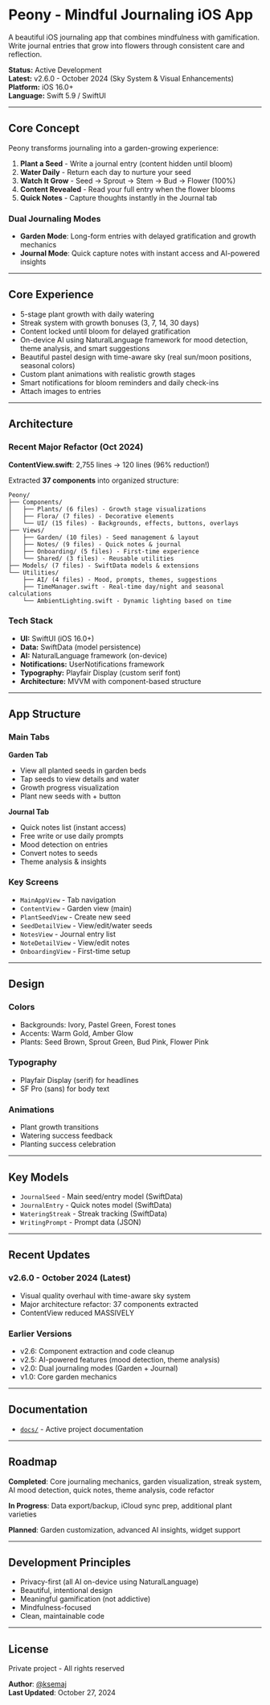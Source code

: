 # Peony - Mindful Journaling iOS App

A beautiful iOS journaling app that combines mindfulness with gamification. Write journal entries that grow into flowers through consistent care and reflection.

**Status:** Active Development  
**Latest:** v2.6.0 - October 2024 (Sky System & Visual Enhancements)  
**Platform:** iOS 16.0+  
**Language:** Swift 5.9 / SwiftUI

---

## Core Concept

Peony transforms journaling into a garden-growing experience:

1. **Plant a Seed** - Write a journal entry (content hidden until bloom)
2. **Water Daily** - Return each day to nurture your seed
3. **Watch It Grow** - Seed → Sprout → Stem → Bud → Flower (100%)
4. **Content Revealed** - Read your full entry when the flower blooms
5. **Quick Notes** - Capture thoughts instantly in the Journal tab

### Dual Journaling Modes

- **Garden Mode**: Long-form entries with delayed gratification and growth mechanics
- **Journal Mode**: Quick capture notes with instant access and AI-powered insights

---

## Core Experience

- 5-stage plant growth with daily watering
- Streak system with growth bonuses (3, 7, 14, 30 days)
- Content locked until bloom for delayed gratification
- On-device AI using NaturalLanguage framework for mood detection, theme analysis, and smart suggestions
- Beautiful pastel design with time-aware sky (real sun/moon positions, seasonal colors)
- Custom plant animations with realistic growth stages
- Smart notifications for bloom reminders and daily check-ins
- Attach images to entries

---

## Architecture

### Recent Major Refactor (Oct 2024)

**ContentView.swift**: 2,755 lines → 120 lines (96% reduction!)

Extracted **37 components** into organized structure:

```
Peony/
├── Components/
│   ├── Plants/ (6 files) - Growth stage visualizations
│   ├── Flora/ (7 files) - Decorative elements  
│   └── UI/ (15 files) - Backgrounds, effects, buttons, overlays
├── Views/
│   ├── Garden/ (10 files) - Seed management & layout
│   ├── Notes/ (9 files) - Quick notes & journal
│   ├── Onboarding/ (5 files) - First-time experience
│   └── Shared/ (3 files) - Reusable utilities
├── Models/ (7 files) - SwiftData models & extensions
└── Utilities/
    ├── AI/ (4 files) - Mood, prompts, themes, suggestions
    ├── TimeManager.swift - Real-time day/night and seasonal calculations
    └── AmbientLighting.swift - Dynamic lighting based on time
```

### Tech Stack

- **UI:** SwiftUI (iOS 16.0+)
- **Data:** SwiftData (model persistence)
- **AI:** NaturalLanguage framework (on-device)
- **Notifications:** UserNotifications framework
- **Typography:** Playfair Display (custom serif font)
- **Architecture:** MVVM with component-based structure

---

## App Structure

### Main Tabs

**Garden Tab**
- View all planted seeds in garden beds
- Tap seeds to view details and water
- Growth progress visualization
- Plant new seeds with + button

**Journal Tab**
- Quick notes list (instant access)
- Free write or use daily prompts
- Mood detection on entries
- Convert notes to seeds
- Theme analysis & insights

### Key Screens

- `MainAppView` - Tab navigation
- `ContentView` - Garden view (main)
- `PlantSeedView` - Create new seed
- `SeedDetailView` - View/edit/water seeds
- `NotesView` - Journal entry list
- `NoteDetailView` - View/edit notes
- `OnboardingView` - First-time setup

---

## Design

### Colors
- Backgrounds: Ivory, Pastel Green, Forest tones
- Accents: Warm Gold, Amber Glow
- Plants: Seed Brown, Sprout Green, Bud Pink, Flower Pink

### Typography
- Playfair Display (serif) for headlines
- SF Pro (sans) for body text

### Animations
- Plant growth transitions
- Watering success feedback
- Planting success celebration

---

## Key Models

- `JournalSeed` - Main seed/entry model (SwiftData)
- `JournalEntry` - Quick notes model (SwiftData)
- `WateringStreak` - Streak tracking (SwiftData)
- `WritingPrompt` - Prompt data (JSON)

---

## Recent Updates

### v2.6.0 - October 2024 (Latest)
- Visual quality overhaul with time-aware sky system
- Major architecture refactor: 37 components extracted
- ContentView reduced MASSIVELY

### Earlier Versions
- v2.6: Component extraction and code cleanup
- v2.5: AI-powered features (mood detection, theme analysis)
- v2.0: Dual journaling modes (Garden + Journal)
- v1.0: Core garden mechanics

---

## Documentation

- [`docs/`](./docs/) - Active project documentation

---

## Roadmap

**Completed**: Core journaling mechanics, garden visualization, streak system, AI mood detection, quick notes, theme analysis, code refactor

**In Progress**: Data export/backup, iCloud sync prep, additional plant varieties

**Planned**: Garden customization, advanced AI insights, widget support

---

## Development Principles

- Privacy-first (all AI on-device using NaturalLanguage)
- Beautiful, intentional design
- Meaningful gamification (not addictive)
- Mindfulness-focused
- Clean, maintainable code

---

## License

Private project - All rights reserved

**Author**: [@ksemaj](https://github.com/ksemaj)  
**Last Updated**: October 27, 2024
